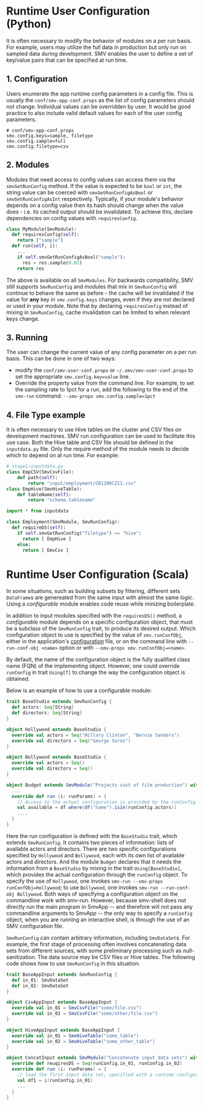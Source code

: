 # Runtime User Configuration (Python)

It is often necessary to modify the behavior of modules on a per run basis.  For example, users may utilize the full data in production but only run on sampled data during development.  SMV enables the user to define a set of key/value pairs that can be specified at run time.

## 1. Configuration
Users enumerate the app runtime config parameters in a config file.  This is usually the `conf/smv-app-conf.props` as the list of config parameters should not change.  Individual values can be overridden by user.  It would be good practice to also include valid default values for each of the user config parameters.

```
# conf/smv-app-conf.props
smv.config.keys=sample, filetype
smv.config.sample=full
smv.config.filetype=csv
```

## 2. Modules
Modules that need access to config values can access them via the `smvGetRunConfig` method. If the value is expected to be `bool` or `int`, the string value can be coerced with `smvGetRunConfigAsBool` or `smvGetRunConfigAsInt` respectively. Typically, if your module's behavior depends on a config value then its hash should change when the value does - i.e. its cached output should be invalidated. To achieve this, declare dependencies on config values with `requiresConfig`.

```python
class MyModule(SmvModule):
  def requiresConfig(self):
    return ["sample"]
  def run(self, i):
    ...
    if self.smvGetRunConfigAsBool("sample"):
      res = res.sample(0.01)
    return res
```

The above is available on all `SmvModules`. For backwards compatibility, SMV still supports `SmvRunConfig` and modules that mix in `SmvRunConfig` will continue to behave the same as before - the cache will be invalidated if the value for **any** key in `smv.config.keys` changes, even if they are not declared or used in your module. Note that by declaring `requiresConfig` instead of mixing in `SmvRunConfig`, cache invalidation can be limited to when relevant keys change.

## 3. Running
The user can change the current value of any config parameter on a per run basis.  This can be done in one of two ways:
* modify the `conf/smv-user-conf.props` or `~/.smv/smv-user-conf.props` to set the appropriate `smv.config.key=value` line.
* Override the property value from the command line.  For example, to set the sampling rate to 1pct for a run, add the following to the end of the `smv-run` command: `--smv-props smv.config.sample=1pct`

## 4. File Type example
It is often necessary to use Hive tables on the cluster and CSV files on development machines.  SMV run configuration can be used to facilitate this use case.  Both the Hive table and CSV file should be defined in the `inputdata.py` file.  Only the require method of the module needs to decide which to depend on at run time.  For example:
```python
# stage1/inputdata.py
class EmpCSV(SmvCsvFile):
    def path(self):
        return "input/employment/CB1200CZ11.csv"
class EmpHive(SmvHiveTable):
    def tableName(self):
        return "schema.tablename"
```

```python
import * from inputdata

class Employment(SmvModule, SmvRunConfig):
  def requireDS(self):
    if self.smvGetRunConfig("filetype") == "hive":
      return [ EmpHive ]
    else:
      return [ EmvCsv ]
```

# Runtime User Configuration (Scala)

In some situations, such as building subsets by filtering, different sets `DataFrame`s are genereated from the same input with almost the same _logic_.  Using a _configurable_ module enables code reuse while minizing boilerplate.

In addition to input modules specified with the `requiresDS()` method, a _configurable_ module depends on a specific configuration object, that must be a subclass of the `SmvRunConfig` trait, to produce its desired output.  Which configuration object to use is specified by the value of `smv.runConfObj`, either in the application's <a href="app_config.md">configuration</a> file, or on the command line with `--run-conf-obj <name>` option or with `--smv-props smv.runConfObj=<name>`.

By default, the name of the configuration object is the fully qualified class name (FQN) of the implementing object.  However, one could override `runConfig` in trait `Using[T]` to change the way the configuration object is obtained.

Below is an example of how to use a configurable module:

```scala
trait BaseStudio extends SmvRunConfig {
  def actors: Seq[String]
  def directors: Seq[String]
}

object Hollywood extends BaseStudio {
  override val actors = Seq("Hillary Clinton", "Bernie Sanders")
  override val directors = Seq("George Soros")
}

object Bollywood extends BaseStudio {
  override val actors = Seq()
  override val directors = Seq()
}

object Budget extends SmvModule("Projects cost of film production") with Using[BaseStudio] {
  ...
  override def run (i: runParams) = {
    // Access to the actual configuration is provided by the runConfig object
    val available = df.where(df("name").isin(runConfig.actors))
    ....
  }
}
```

Here the run configuration is defined with the `BaseStudio` trait, which extends `SmvRunConfig`.  It contains two pieces of information: lists of available actors and directors.  There are two specific configurations specified by `Hollywood` and `Bollywood`, each with its own list of available actors and directors.  And the module `Budget` declares that it needs the information from a `BaseStudio` by mixing in the trait `Using[BaseStudio]`, which provides the actual configuration through the `runConfig` object.  To specify the use of `Hollywood`, one invokes `smv-run --smv-props runConfObj=Hollywood`; to use `Bollywood`, one invokes `smv-run --run-conf-obj Bollywood`.  Both ways of specifying a configuration object on the commandline work with smv-run.  However, because smv-shell does not directly run the main program in SmvApp -- and therefore will not pass any commandline arguments to SmvApp -- the only way to specify a `runConfig` object, when you are running an interactive shell, is through the use of an SMV configuration file.

`SmvRunConfig` can contain arbitrary information, including `SmvDataSet`s.  For example, the first stage of processing often involves concatenating data sets from different sources, with some preliminary processing such as null-sanitization.  The data source may be CSV files or Hive tables.  The following code shows how to use `SmvRunConfig` in this situation:

```scala
trait BaseAppInput extends SmvRunConfig {
  def in_01: SmvDataSet
  def in_02: SmvDataSet
}

object CsvAppInput extends BaseAppInput {
  override val in_01 = SmvCsvFile("some/file.csv")
  override val in_02 = SmvCsvFile("some/other/file.csv")
}

object HiveAppInput extends BaseAppInput {
  override val in_01 = SmvHiveTable("some_table")
  override val in_02 = SmvHiveTable("some_other_table")
}

object ConcatInput extends SmvModule("Concatenate input data sets") with Using[BaseAppInput] {
  override def reuqiresDS = Seq(runConfig.in_01, runConfig.in_02)
  override def run (i: runParams) = {
    // load the first input data set, specified with a runtime configuration
    val df1 = i(runConfig.in_01)
    ...
  }
}
```
